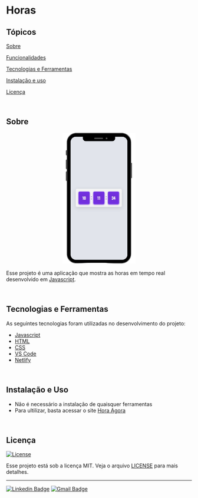 # Horas

## Tópicos

[Sobre](#sobre)

[Funcionalidades](#funcionalidades)

[Tecnologias e Ferramentas](#tecnologias-e-ferramentas)

[Instalação e uso](#instalação-e-uso)

[Licença](#licença)

<br>

## Sobre

<p align="center">
  <img src="https://github.com/roberttsouza/hora/blob/main/Modal.png" width="200" alt="Home page">
</p>

Esse projeto é uma aplicação que mostra as horas em tempo real desenvolvido em [Javascript](https://developer.mozilla.org/pt-BR/docs/Web/JavaScript).

<br>

## Tecnologias e Ferramentas

As seguintes tecnologias foram utilizadas no desenvolvimento do projeto:

- [Javascript](https://developer.mozilla.org/pt-BR/docs/Web/JavaScript)
- [HTML](https://developer.mozilla.org/pt-BR/docs/Web/HTML)
- [CSS](https://developer.mozilla.org/pt-BR/docs/Web/CSS)
- [VS Code](https://code.visualstudio.com/)
- [Netlify](https://www.netlify.com/)

<br>

## Instalação e Uso

- Não é necessário a instalação de quaisquer ferramentas
- Para ultilizar, basta acessar o site [Hora Agora](https://horaagora.netlify.app/)

<br>

## Licença

<a href="https://opensource.org/licenses/MIT">
  <img alt="License" src="https://img.shields.io/badge/license-MIT-%2315748d">
</a>

<br>

Esse projeto está sob a licença MIT. Veja o arquivo [LICENSE](/LICENSE) para mais detalhes.

---

<!-- 

```bash
yarn install

yarn start
```
 -->

[![Linkedin Badge](https://img.shields.io/badge/LinkedIn-0077B5?style=for-the-badge&logo=linkedin&logoColor=white)](https://www.linkedin.com/in/robertt-dos-anjos-souza-647192136)
[![Gmail Badge](https://img.shields.io/badge/Gmail-D14836?style=for-the-badge&logo=gmail&logoColor=white)](roberttsouzzaa@gmail.com)
